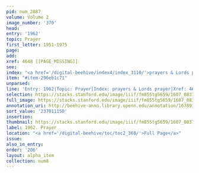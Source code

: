 ```yaml
---
pid: num_2887
volume: Volume 2
image_number: '370'
head:
entry: '1962'
topic: Prayer
first_letter: 1951-1975
page:
add:
xref: 4648 [[PAGE_MISSING]]
see:
index: "<a href='/digital-beehive/index4/index_3110/'>prayers & Lords prayer</a>"
item: "#item-296eb1c71"
unparsed:
line: 'Entry: 1962|Topic: Prayer|Index: prayers & Lords prayer|Xref: 4648 [[PAGE_MISSING]]|#item-296eb1c71'
selection: https://stacks.stanford.edu/image/iiif/fm855tg5659/1607_0837/805,1150,2917,847/full/0/default.jpg
full_image: https://stacks.stanford.edu/image/iiif/fm855tg5659/1607_0837/full/full/0/default.jpg
annotation_uri: http://beehive-anno.library.upenn.edu/annotation/1678910507504
sort_value: '237011150'
insertion:
thumbnail: https://stacks.stanford.edu/image/iiif/fm855tg5659/1607_0837/805,1150,600,180/250,/0/default.jpg
label: 1962. Prayer
location: "<a href='/digital-beehive/toc/toc2_360/'>Full Page</a>"
issue:
also_in_entry:
order: '206'
layout: alpha_item
collection: num8
---
```

